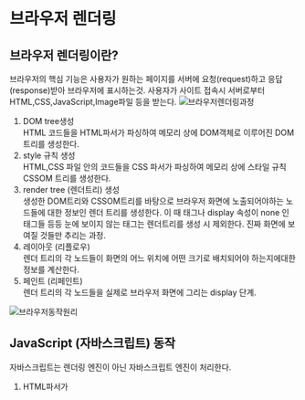 # 브라우저 렌더링
  ## 브라우저 렌더링이란?
  브라우저의 핵심 기능은 사용자가 원하는 페이지를 서버에 요청(request)하고 응답(response)받아 브라우저에 표시하는것. 사용자가 사이트 접속시 서버로부터 HTML,CSS,JavaScript,Image파일 등을 받는다.
  ![브라우저렌더링과정](https://user-images.githubusercontent.com/46726709/108535478-ba7e8900-731e-11eb-8685-147bb5ba4920.png)
  
  1. DOM tree생성 <br>
    HTML 코드들을 HTML파서가 파싱하여 메모리 상에 DOM객체로 이루어진 DOM 트리를 생성한다.
  2. style 규칙 생성 <br>
    HTML,CSS 파일 안의 코드들을 CSS 파서가 파싱하여 메모리 상에 스타일 규칙 CSSOM 트리를 생성한다.
  3. render tree (렌더트리) 생성 <br>
    생성한 DOM트리와 CSSOM트리를 바탕으로 브라우저 화면에 노출되어야하는 노드들에 대한 정보인 렌더 트리를 생성한다. 이 때 <head>태그나 display 속성이 none 인 태그들 등등 눈에 보이지 않는 태그는
    렌더트리를 생성 시 제외한다. 진짜 화면에 보여질 것들만 추리는 과정.
  4. 레이아웃 (리플로우) <br>
    렌더 트리의 각 노드들이 화면의 어느 위치에 어떤 크기로 배치되어야 하는지에대한 정보를 계산한다.
  5. 페인트 (리페인트) <br>
    렌더 트리의 각 노드들을 실제로 브라우저 화면에 그리는 display 단계.
  
  ![브라우저동작원리](https://user-images.githubusercontent.com/46726709/108536741-20b7db80-7320-11eb-937f-e2e7792e1bf4.png)
  
  ## JavaScript (자바스크립트) 동작
   자바스크립트는 렌더링 엔진이 아닌 자바스크립트 엔진이 처리한다. 
   1. HTML파서가 <script>를 만나면 DOM생성 프로세스를 중단하고 자바스크립트 엔진에 제어 권한을 넘긴다.
   2. 자바스크립트 엔진은 <script>태그 내의 js코드와 src어트리뷰트에 정의된 js파일을 로드하고 파싱하여 실행.
   3. 자바스크립트 실행이 완료되고 HTML파서로 제어 권한을 넘겨 브라우저가 중지된 시점부터 DOM 생성 재개.
  
  ## script 태그 위치의 중요성
  이처럼 브라우저는 동기(Synchronous)적으로 HTML, CSS, Javascript을 처리한다. 이것은 script 태그의 위치에 따라 블로킹이 발생하여 DOM의 생성이 지연될 수 있다는 것을 의미한다. 
  따라서 script 태그의 위치는 중요한 의미를 갖는다. body 요소의 가장 아래에 자바스크립트를 위치시키는 것이 좋다 그 이유는 아래와 같다.
  - HTML 요소들이 스크립트 로딩 지연으로 인해 렌더링에 지장 받는 일이 발생하지 않아 페이지 로딩 시간이 단축된다.
  - DOM이 완성되지 않은 상태에서 자바스크립트가 DOM을 조작한다면 에러가 발생한다.
  
  ## Reflow(리플로우), Repaint(리페인트)
  - 레이아웃 단계를 다시 거치는 것을 리플로우(Reflow)라고 하며, 페인트 단계를 다시 거치는 것을 리페인트(Repaint)라고 한다.
  HTML을 읽는 과정에 스크립트를 만나면 중단 시점이 생기고 그만큼 Display에 표시되는 것이 지연된다.
  DOM 트리가 생성되기전에 자바스크립트가 생성되지도 않은 DOM의 조작을 시도할 수 있다. 
  그런데 스크립트 언어로 특정 DOM 노드에 해당하는 객체에 접근하여 CRUD 작업을 수행하는 것은 가벼운 연산이 아니다.
  하나의 DOM 노드가 조작될 때마다 DOM 트리와 스타일 규칙들이 수정되므로 렌더 트리를 다시 생성해야 하고, 
  그 렌더 트리를 대상으로 레이아웃 단계와 페인트 단계를 다시 거쳐야 하기 때문이다. 그런데 레이아웃 단계와 페인트 
  단계는 꽤나 오버헤드가 큰 작업이다. 물론 레이아웃에 영향을 미치지 않는 선 에서 CRUD 작업을 수행한다면(예를 들어 색상만
  바꾼다든지) 리플로우는 수행하지 않을 것이지만 여전히 리페인트는 수행한다. 이러한 문제점을 해결하기 위해 Virtual DOM이 등장했다.
  
  ## Virtual DOM (ex. React)
  실제 DOM을 모방하는 형태로 메모리 상에만 존재하는 가상의 DOM. 
   > DOM노드를 조작하는 작업은 브라우저의 성능 저하를 유발한다. 이 문제점을 해결하기 위해 등장한 것이 Virtual DOM.
  실제 화면에 렌더링 하는 과정을 거치지 않고 메모리 상에서만 그려지는 DOM이기 때문에 오버헤드가 적다. Virtual DOM을 활용해
  문서의 요소를 효율적으로 동적 제어를 할 수 있다. 이를 이용한 대표적인 Javascript 라이브러리가 React
  
  React는 문서의 특정 부분이 리렌더링 되어야 할 때 그 부분에 해당하는 Virtual DOM 트리를 메모리에 새로 생성한다. 그
  리고 이전에 존재하던 Virtual DOM 트리와 O(n)의 휴리스틱 알고리즘으로 비교하여 차이점을 파악한다. 그리고 그 차이점들을
  하나로 모아서 실제 DOM에게 전달해준다. 이로 인해 실제 DOM의 리렌더링 연산(리플로우, 리페인트)은 단 한 번만 일어나게 되어,
  큰 성능의 이득을 얻게 된다(Batch Update). 물론 React는 JavaScript 라이브러리이기 때문에, React가 할 수 있는 건 바닐라 
  JavaScript로도 할 수 있다. 즉 바닐라 JavaScript로 실제 DOM을 조작할 때도 DOM fragment를 잘 활용하면 여러 차이점들을 
  하나로 모아서 딱 한 번의 리렌더링 연산만 수행하는 것이 가능하다. 그러나 이를 위해서는 매번 어떤 DOM 노드가 변경되어야 하고 
  어떤 DOM 노드는 변경될 필요가 없는지 등을 파악할 수 있어야 하고, 이는 복잡한 과정이기 때문에 실수가 발생할 가능성도 커진다. 
  React의 Virtual DOM은 이러한 복잡한 과정들을 자동화 및 추상화해준다는 점에서 의미가 있다.
  
  ### VanillaJS (바닐라 스크립트)란?
    자바스크립트의 많은 프레임워크, 라이브러리를 사용하지 않고 순수하게 javascript만을 사용하는 것을 말한다.







### 참조
[브라우저 동작 원리](https://poiemaweb.com/js-browser)<br>
[브라우저 렌더링의 원리](https://velog.io/@ksh4820/%EB%B8%8C%EB%9D%BC%EC%9A%B0%EC%A0%80%EC%9D%98-%EB%A0%8C%EB%8D%94%EB%A7%81-%EC%9B%90%EB%A6%AC)<br>
[virtualDOM이란?](https://it-eldorado.tistory.com/87)<br>
